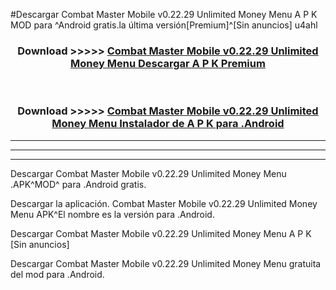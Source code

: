 #Descargar Combat Master Mobile v0.22.29 Unlimited Money Menu  A P K MOD para ^Android gratis.la última versión[Premium]^[Sin anuncios] u4ahl



<div align="center">
<h3>Download >>>>> <a href="https://es-web.web.app/?es= Combat Master Mobile v0.22.29 Unlimited Money Menu ">Combat Master Mobile v0.22.29 Unlimited Money Menu  Descargar A P K Premium</a></h3><br>

<h3>Download >>>>> <a href="https://es-web.web.app/?es= Combat Master Mobile v0.22.29 Unlimited Money Menu ">Combat Master Mobile v0.22.29 Unlimited Money Menu  Instalador de A P K para .Android</a></h3>
</div>


----------------------------------------------------------

----------------------------------------------------------

----------------------------------------------------------

Descargar Combat Master Mobile v0.22.29 Unlimited Money Menu  .APK^MOD^ para .Android gratis.

Descargar la aplicación. Combat Master Mobile v0.22.29 Unlimited Money Menu  APK^El nombre es la versión para .Android.

Descargar Combat Master Mobile v0.22.29 Unlimited Money Menu  A P K [Sin anuncios]

Descargar Combat Master Mobile v0.22.29 Unlimited Money Menu  gratuita del mod para .Android.
